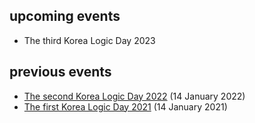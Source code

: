 ## upcoming events

- The third Korea Logic Day 2023

## previous events

- [The second Korea Logic Day 2022](2022) (14 January 2022)
- [The first Korea Logic Day 2021](2021) (14 January 2021)



